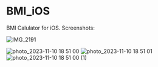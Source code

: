 # BMI_iOS
BMI Calulator for iOS. Screenshots:

![IMG_2191](https://github.com/davlatshoh-bakhtiyorov/BMI_iOS/assets/101952434/67db8775-e88a-4a37-977e-fe41052833f8)

![photo_2023-11-10 18 51 00](https://github.com/davlatshoh-bakhtiyorov/BMI_iOS/assets/101952434/0c7cf702-257e-48be-be7d-b60ca651ee55)
![photo_2023-11-10 18 51 01](https://github.com/davlatshoh-bakhtiyorov/BMI_iOS/assets/101952434/bfdd6796-98b9-4aa1-a1e8-f7c4060ee13a)
![photo_2023-11-10 18 51 00 (1)](https://github.com/davlatshoh-bakhtiyorov/BMI_iOS/assets/101952434/d347027e-db21-433a-81ec-b8cbac6c1583)

